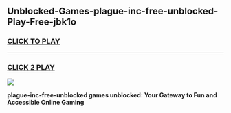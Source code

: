 
## Unblocked-Games-plague-inc-free-unblocked-Play-Free-jbk1o
<h3>
<a href="https://premium76.site?title=plague-inc-free-unblocked&ref=18A1">CLICK TO PLAY</a></h3>
<hr>

<h3>
<a href="https://premium76.site?title=plague-inc-free-unblocked&ref=18A1">CLICK 2 PLAY</a>
  
</h3>

<a href="https://premium76.site?title=plague-inc-free-unblocked&ref=18A1"><img src="https://clearcache.store/games.png"></a>


**plague-inc-free-unblocked games unblocked: Your Gateway to Fun and Accessible Online Gaming**

